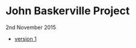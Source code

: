 John Baskerville Project
========================

2nd November 2015

- [version 1](https://github.com/macaryan/john-baskerville/blob/master/home.html)